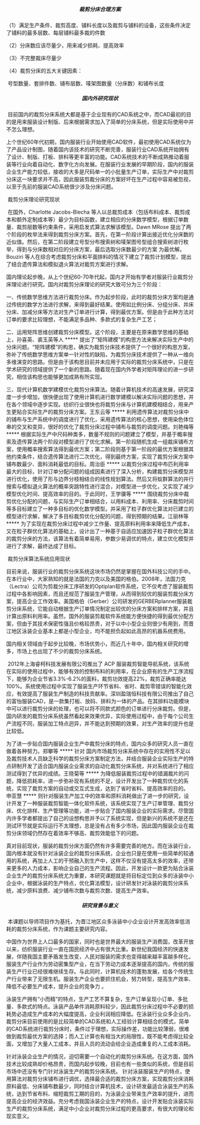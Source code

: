 

<center><h5>裁剪分床合理方案</h5></center>
（1）满足生产条件、裁剪高度、铺料长度以及裁剪与铺料的设备，这些条件决定了铺料的最多层数、每层铺料最多裁的件数

（2）分床数应该尽量少，用来减少损耗、提高效率

（3）不完整裁床尽量少

（4）裁剪分床的五大关键因素：

​	号型数量、套排件数、铺布层数、唛架图数量（分床数）和铺布长度



<center><h5>国内外研究现状</h5></center>
​	目前国内的裁剪分床系统大都是基于企业现有的CAD系统之中，而CAD最初的目的是用来服装设计制版、后来根据需求加入了简单的分床系统，但是实际使用中并不怎么理想。

​	上个世纪60年代初期，国内服装行业开始使用CAD软件，最初使用CAD系统仅为了产品设计制图，随着国内该技术的研究不断完善，服装行业CAD系统开始拥有了设计、制版、打板、排料等更丰富的功能。CAD系统技术的不断成熟推动着服装等行业向着自动化、数字化方向发展。在服装行业发展的早期阶段，国内的服装企业生产能力较低，接收的大多是尺码单一的小批量生产订单，实际生产中对裁剪分床这一块要求并不高，因此服装剪裁分床的方案好坏在生产过程中容易被忽视，以至于先前的服装CAD系统很少涉及分床问题。

​	裁剪分床理论研究现状

​	在国外，Charlotte Jacobs-Blecha 等人以总裁剪成本（包括布料成本、裁剪成本和额外定制成本等）最少为目标函数，建立相应的分床数学模型，根据订单数量、裁剪层数等约束条件，采用启发式算法求解该模型。Dawn MRose 提出了两个阶段的枚举法来得到裁剪分床方案。首先，在第一阶段计算出接近优化分床数的近似值。然后，在第二阶段建立号型分布搜索树和唛架图号型组合搜索树进行枚举，得到与分床数相对应的分床方案，最后选取分床数最少的方案 为最优解。Bouziri 等人在综合考虑裁剪分床和平面排料的情况下建立了裁剪计划模型，提出了结合遗传算法和模拟退火算法对裁剪方案进行求解。

​	国内理论起步晚，从上个世纪60-70年代起，国内才开始有学者对服装行业裁剪分床理论进行研究。国内对裁剪分床理论的研究大致可分为三个阶段：

​	一、传统数学思维方法进行裁剪分床。作为起步阶段，此时的裁剪分床方案均是通过传统的数学方法进行求解，来得到最好结果。使用如比例分床、分组分床、并床分床、加减分床等方法对生产订单进行计算，得到最优方案。但是由于此种方法对订单的要求比较理想，不能满足多品种、多款式的复杂生产工艺；

​	二、运用矩阵思维创建裁剪分床模型。这个阶段，主要是在原来数学思维的基础上，孙喜英、裘玉英等人 ***** 提出了“矩阵建模”的构思方法来解决实际生产中的分床问题。“矩阵建模”的构思，确实为裁剪分床技术提供了一个很好的构思方案，弥补了传统数学思维方案单一针对性的缺陷，为裁剪分床技术提供了一种从一维向多维演变的思路。但是由于该构思目前并未应用于实际的裁剪分床系统中，只是在学术研究的领域提供了一个新的思路。随着现在国内外学者对矩阵理论的进一步研究，相信该构思也能够更加成熟有所实现。

​	三、现代计算机数学建模优化裁剪分床算法。随着计算机技术的高速发展，研究深度一步步增加，很快便出现了使用计算机进行数学建模以解决实际问题的思想，并在各个领域中逐步实现。纺织行业很快也将裁剪分床与计算机建模相结合，用来产生更贴合实际生产的裁剪分床方案。王东云等 ***** 利用遗传算法对裁剪分床中的铺布与生产系统中的调度进行了优化，采用遗传算法的核心思想，使用染色体位串的交叉和变异，很好的优化了裁剪分床过程中铺布与裁剪的调度问题。刘艳梅等 ***** 根据实际生产中尺码种类多，数量不规则的问题建立了模型，并基于概率搜索及遗传算法两个阶段对模型进行了优化求解。第一阶段随机生成一组裁床铺布方案，使用概率搜索算法得到最优方案；第二阶段则基于第一阶段的最优方案根据其他约束条件，结合遗传算法进行二次优化，得到最终方案，实现了裁剪分床方案中铺布数最少、面料消耗最低的目标。周治臣 ***** 以裁剪分床过程中布匹利用率最大的目标，针对订单分配问题的组成因素进行了深入分析，构建裁剪分床模型并进行优化，使用了形与边界分枝相结合的线性规划算法。然后又将蚁群算法的并行搜索与模拟退火算法的概率突跳特性进行混合，对模型进一步优化，又实现了减少模型优化时间、提高效率的目的。于此同时，王学骥等 ***** 围绕裁剪分床中裁剪优化分配的问题，与实际生产订单相结合，以用料成本、利用率、分床裁剪时间等多目标建立了一种多目标的优化数学模型。并采用了粒子群优化算法对已建立的模型进行求解，解决了多目标裁剪优化分配的问题，得到预期的结果。江丽林等 ***** 为了实现在裁剪分床过程中减少工作量、提高原料利用率来降低生产成本，又在粒子群优化算法的基础上，设计出了一种基于自适应加速因子粒子群优化算法的裁剪分床的方法，该算法有着简单易用，参数少易调优的特点，建立优化模型并进行了求解，最终达成了目标。

​	裁剪分床算法系统应用现状

​	目前来说，服装行业的裁剪分床系统这块市场仍然是掌握在国外科技公司的手中。在本行业中，大家熟知的就是法国的力克以及美国的格伯。2008年，法国力克（Lectra）公司为剪裁分床工序研发的Optiplan软件系统，它不仅考虑了服装裁剪过程中各影响因素，而且还规范了服装生产管理，从而得到较优的服装剪裁分床方案，提高企业工作效率。美国格伯（Gerber）公司研发的GERBERplanner服装裁剪分床系统，它能自动根据生产订单情况制定出较优的分床方案和排样方案，并且计算出原料利用率。虽然，国外的服装剪裁软件系统能方便快捷的得到最优分配方案，但由于其技术保密性强且价格较昂贵，对于以中小型企业则很少有用到，而晋江地区泳装企业基本上都是小型企业，均不能担负起如此高昂的机器系统费用。

​	国内相关领域由于起步比较晚，市场优势小，而近几十年中，国内相关研究的增多，市场上也出现了不少的裁剪分床系统。

​	2012年上海睿柯科技发展有限公司推出了 ACP 服装裁剪智能导航系统，该系统在实际的使用过程中，能够有效的控制布料的利用率，在企业原有的生产工序流程下，能够为企业节省3.3%-6.2%的面料，裁剪功效提高22%，裁剪正确率能达100%。系统使用过程中实现了服装生产环节省料、省时、裁剪零错误的智能化效应，有效提高了服装生产制造的科技贡献率。深圳盈瑞恒科技有限公司推出了自己的富怡服装CAD，是一款集打板、放码、排料为一体的产品。在其排料功能模块中可以进行裁剪分床的处理，也可以将不同款式颜色的订单进行分床裁剪。但是，国内研发的裁剪分床系统虽然看起来效果优异，实际使用过程中，由于每个公司生产流程不同，服装加工特点迥异，并不能达到预期的效果，对生产效率的提升也是比较低。

​	为了进一步贴合国内服装企业生产中裁剪分床的特点，国内众多的研究人员一直在做着各种努力。郑攀等 ***** 针对 国内市场裁剪分床系统中存在的实用性不足以及裁剪技术人员缺乏科学的裁剪分床方案制定方法，并结合服装企业实际生产的特点研制开发了适合国内服装企业需求的自动化裁剪分床系统，并对系统进行了相应测试得到了优异的成绩。王晓菊等 ***** 为降低服装裁剪过程中的错漏裁片的问题，降低损耗率，进一步弥补现有系统的不足，设计开发出了一种裁剪优化的系统，实现了裁剪方案的自动或交互式生成，达到了省时省料、提高效率的目的。 申亚慧 ***** 则针对服装生产加工中的效率和原料消耗做出了进一步的研究，设计开发了一种服装裁剪智能一体化软件系统，该系统实现了生产订单管理、裁剪分床、优化排样、生产管理等功能，进一步贴合了国内服装企业的实际需求。尽管国内许多学者都提出了自己的设想构思并予以了系统实现，但是新兴的系统不是还在测试环节就是实际运行不太理想，总是没有占有多少市场，因此国内服装企业在裁剪分床领域仍然存在着效率不够高、裁剪效能低下的问题。

​	真对目前现状，服装的裁剪分床方面仍然有许多需要完善的地方。而在泳装行业，国内根本就没有针对泳装企业的裁剪分床系统，企业也只是在使用一些简单的较通用的系统，再加上人工的干预融入到生产中，这样不仅没有提高太多的效率，还带来更多的人力成本，影响企业自己的生产流程。因此，开发设计一款更为贴合泳装企业生产的裁剪分床系统尤为重要，本研究课题就是将目标定位到众多的泳装中小企业中，根据泳装的生产特点，优化算法模型，设计研发针对泳装的裁剪分床系统，减少原料浪费、减少铺布次数与裁剪次数、提高生产效率。

<center><h5>研究背景与意义</h5></center>
​	本课题以导师项目作为基托，为晋江地区众多泳装中小企业设计开发高效率低消耗的裁剪分床系统，作为课题主要研究内容。

​	中国作为世界上人口最多的国家，同时也是世界最大的服装生产消费国，改革开放以来，纺织服装行业一直在国民经济中占有很大比重。新世纪我国经济的快速发展，伴随我国主要矛盾发生改变，人民对服装的需求也变得越来越丰富越多样化，服装生产行业作为劳动密集型产业，在当下劳动力成本逐渐提高的国内，传统的服装生产行业已经很难继续生存。与此同时，计算机技术的蓬勃发展，给各个传统生产行业带来了无限生机。服装生产企业也要抓住机会，努力转型，提高生产效率、降低不必要生产成本，提升企业的竞争力 。

​	泳装生产拥有“小而精”的特点，生产工艺不算复杂，生产订单呈现小订单、多批量、多款式的特点。泳装产品单件消耗原料较少，因此裁剪分床过程中不必要的损耗势必造成生产成本的大幅度提高，企业利润相应降低。在泳装行业众多企业内，裁剪分床目前使用的是比较简单的CAD系统和人工经验计算相结合的模式，简单的CAD系统进行裁剪分床时，条件过于理想，实际操作差，功能比较薄弱，很难做到裁剪最优方案的选择；而人工计算也有相当大的局限性，既不能考虑得比较全面，又增加了大量人工成本，并且人员的流动会给企业造成重复的人工成本消耗。

​	针对泳装企业生产的情况，迫切需要一个自动化的裁剪分床系统。在这方面，国外技术比较成熟却价格昂贵，而国内起步较晚，目前也有一些类似的系统，但是目前市场中还没有专门针对泳装生产的裁剪分床系统。 针对泳装服装生产的特点，使用算法对裁剪分床铺布进行调优，选择最合适的裁剪分床方案，实现裁剪分床消耗原料最低、分床铺布数最少，同时结合计算机技术，设计研发最适合泳装生产的系统，达到节省布料、缩短裁剪工期的目的，为泳装企业带来生产效率的提升，进而提高企业的经济效益。充分考虑我国泳装企业生产的特点，设计开发贴合泳装实际生产的裁剪分床系统，满足中小企业对裁剪分床过程的更高要求，有很大的理论和现实意义。